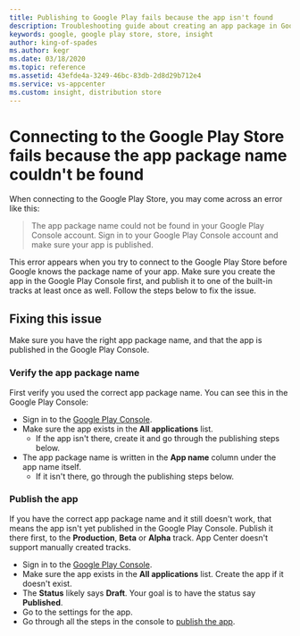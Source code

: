 ```yaml
---
title: Publishing to Google Play fails because the app isn't found
description: Troubleshooting guide about creating an app package in Google Play Console that App Center can connect to and work with Google Play
keywords: google, google play store, store, insight
author: king-of-spades
ms.author: kegr
ms.date: 03/18/2020
ms.topic: reference
ms.assetid: 43efde4a-3249-46bc-83db-2d8d29b712e4
ms.service: vs-appcenter
ms.custom: insight, distribution store
---
```


# Connecting to the Google Play Store fails because the app package name couldn't be found
When connecting to the Google Play Store, you may come across an error like this:

> The app package name could not be found in your Google Play Console account. Sign in to your Google Play Console account and make sure your app is published.

This error appears when you try to connect to the Google Play Store before Google knows the package name of your app. Make sure you create the app in the Google Play Console first, and publish it to one of the built-in tracks at least once as well. Follow the steps below to fix the issue.

## Fixing this issue
Make sure you have the right app package name, and that the app is published in the Google Play Console.

### Verify the app package name
First verify you used the correct app package name. You can see this in the Google Play Console:

* Sign in to the [Google Play Console](https://play.google.com/apps/publish/).
* Make sure the app exists in the **All applications** list.
  * If the app isn't there, create it and go through the publishing steps below.
* The app package name is written in the **App name** column under the app name itself.
  * If it isn't there, go through the publishing steps below.

### Publish the app
If you have the correct app package name and it still doesn't work, that means the app isn't yet published in the Google Play Console. Publish it there first, to the **Production**, **Beta** or **Alpha** track. App Center doesn't support manually created tracks.

* Sign in to the [Google Play Console](https://play.google.com/apps/publish/).
* Make sure the app exists in the **All applications** list. Create the app if it doesn't exist.
* The **Status** likely says **Draft**. Your goal is to have the status say **Published**.
* Go to the settings for the app.
* Go through all the steps in the console to [publish the app](https://support.google.com/googleplay/android-developer/answer/6334282?hl=en&ref_topic=7072031).
